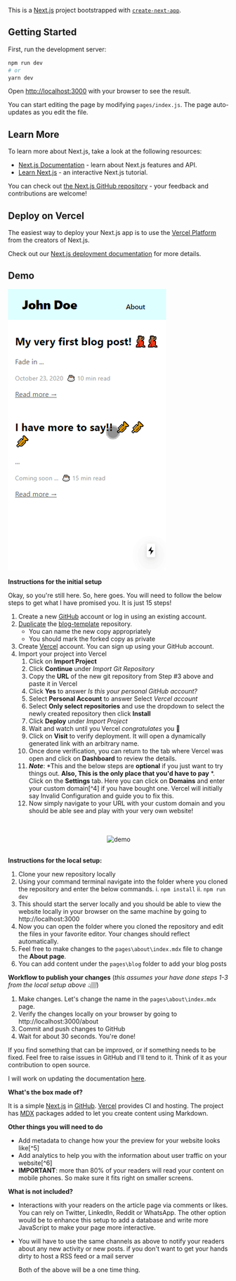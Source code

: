 This is a [Next.js](https://nextjs.org/) project bootstrapped with [`create-next-app`](https://github.com/vercel/next.js/tree/canary/packages/create-next-app).

## Getting Started

First, run the development server:

```bash
npm run dev
# or
yarn dev
```

Open [http://localhost:3000](http://localhost:3000) with your browser to see the result.

You can start editing the page by modifying `pages/index.js`. The page auto-updates as you edit the file.

## Learn More

To learn more about Next.js, take a look at the following resources:

- [Next.js Documentation](https://nextjs.org/docs) - learn about Next.js features and API.
- [Learn Next.js](https://nextjs.org/learn) - an interactive Next.js tutorial.

You can check out [the Next.js GitHub repository](https://github.com/vercel/next.js/) - your feedback and contributions are welcome!

## Deploy on Vercel

The easiest way to deploy your Next.js app is to use the [Vercel Platform](https://vercel.com/import?utm_medium=default-template&filter=next.js&utm_source=create-next-app&utm_campaign=create-next-app-readme) from the creators of Next.js.

Check out our [Next.js deployment documentation](https://nextjs.org/docs/deployment) for more details.

## Demo

![](docs/demo.gif)

**Instructions for the initial setup**

Okay, so you're still here. So, here goes. You will need to follow the below steps to get what I have promised you. It is just 15 steps!

1. Create a new [GitHub](https://github.com/) account or log in using an existing account.
2. [Duplicate](https://docs.github.com/en/free-pro-team@latest/github/creating-cloning-and-archiving-repositories/duplicating-a-repository) the [blog-template](https://github.com/ryanivandsouza/blog-template) repository.
	- You can name the new copy appropriately
	- You should mark the forked copy as private
3. Create [Vercel](https://vercel.com/) account. You can sign up using your GitHub account.
4. Import your project into Vercel
	1. Click on **Import Project**
	2. Click **Continue** under *Import Git Repository*
	3. Copy the **URL** of the new git repository from Step #3 above and paste it in Vercel
	4. Click **Yes** to answer *Is this your personal GitHub account?*
	5. Select **Personal Account** to answer Select *Vercel account*
	6. Select **Only select repositories** and use the dropdown to select the newly created repository then click **Install**
	7. Click **Deploy** under *Import Project*
	8. Wait and watch until you Vercel *congratulates* you 🥳
	9. Click on **Visit** to verify deployment. It will open a dynamically generated link with an arbitrary name.
	10. Once done verification, you can return to the tab where Vercel was open and click on **Dashboard** to review the details.
	11. ***Note***: *This and the below steps are **optional** if you just want to try things out. **Also, This is the only place that you'd have to pay** *. Click on the **Settings** tab. Here you can click on **Domains** and enter your custom domain[^4] if you have bought one. Vercel will initially say Invalid Configuration and guide you to fix this.
	12. Now simply navigate to your URL with your custom domain and you should be able see and play with your very own website!
	 
<p align="center">
	<br />
	<br />
	<img alt="demo"
    style={{border: 'red 1px solid'}}
    src="https://github.com/ryanivandsouza/blog-template/raw/main/docs/demo.gif"
    width="300"
  />
	<br />
	<br />
</p>

**Instructions for the local setup:**
1. Clone your new repository locally
2. Using your command terminal navigate into the folder where you cloned the repository and enter the below commands.
	i. `npm install`
	ii. `npm run dev`
3. This should start the server locally and you should be able to view the website locally in your browser on the same machine by going to http://localhost:3000
4. Now you can open the folder where you cloned the repository and edit the files in your favorite editor. Your changes should reflect automatically.
5. Feel free to make changes to the `pages\about\index.mdx`  file to change the **About page**.
6. You can add content under the `pages\blog` folder to add your blog posts

**Workflow to publish your changes** (*this assumes your have done steps 1-3 from the local setup above 👆🏽*)
1. Make changes. Let's change the name in the `pages\about\index.mdx` page.
2. Verify the changes locally on your browser by going to http://localhost:3000/about
3. Commit and push changes to GitHub
4. Wait for about 30 seconds. You're done!

If you find something that can be improved, or if something needs to be fixed. Feel free to raise issues in GitHub and I'll tend to it. Think of it as your contribution to open source.

I will work on updating the documentation [here](https://github.com/ryanivandsouza/blog-template/blob/main/README.md).

**What's the box made of?**

It is a simple [Next.js](https://nextjs.org/) in [GitHub](https://github.com/). [Vercel](https://vercel.com/) provides CI and hosting. The project has [MDX](https://mdxjs.com/) packages added to let you create content using Markdown.

**Other things you will need to do**

* Add metadata to change how your the preview for your website looks like[^5]
* Add analytics to help you with the information about user traffic on your website[^6]
* **IMPORTANT**: more than 80% of your readers will read your content on mobile phones. So make sure it fits right on smaller screens.

**What is not included?**
* Interactions with your readers on the article page via comments or likes. You can rely on Twitter, LinkedIn, Reddit or WhatsApp. The other option would be to enhance this setup to add a database and write more JavaScript to make your page more interactive.
* You will have to use the same channels as above to notify your readers about any new activity or new posts. if you don't want to get your hands dirty to host a RSS feed or a mail server

	Both of the above will be a one time thing.
